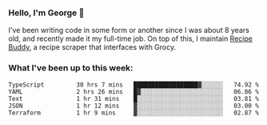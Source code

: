### Hello, I'm George 👋

I've been writing code in some form or another since I was about 8 years old, and recently made it my full-time job. On top of this, I maintain [Recipe Buddy](https://github.com/georgegebbett/recipe-buddy), a recipe scraper that interfaces with Grocy.  

<!--
**georgegebbett/georgegebbett** is a ✨ _special_ ✨ repository because its `README.md` (this file) appears on your GitHub profile.

Here are some ideas to get you started:

- 🔭 I’m currently working on ...
- 🌱 I’m currently learning ...
- 👯 I’m looking to collaborate on ...
- 🤔 I’m looking for help with ...
- 💬 Ask me about ...
- 📫 How to reach me: ...
- 😄 Pronouns: ...
- ⚡ Fun fact: ...
-->

### What I've been up to this week:
<!--START_SECTION:waka-->

```text
TypeScript         30 hrs 7 mins   ██████████████████▓░░░░░░   74.92 %
YAML               2 hrs 26 mins   █▓░░░░░░░░░░░░░░░░░░░░░░░   06.06 %
Text               1 hr 31 mins    █░░░░░░░░░░░░░░░░░░░░░░░░   03.81 %
JSON               1 hr 12 mins    ▓░░░░░░░░░░░░░░░░░░░░░░░░   03.00 %
Terraform          1 hr 9 mins     ▓░░░░░░░░░░░░░░░░░░░░░░░░   02.87 %
```

<!--END_SECTION:waka-->
